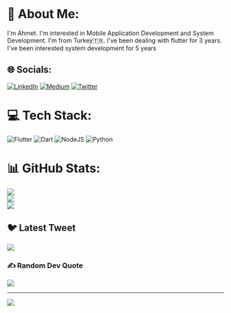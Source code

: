 # 💫 About Me:
I'm Ahmet. I'm interested in Mobile Application Development and System Development. I'm from Turkey🇹🇷. I've been dealing with flutter for 3 years. I've been interested system development for 5 years


## 🌐 Socials:
[![LinkedIn](https://img.shields.io/badge/LinkedIn-%230077B5.svg?logo=linkedin&logoColor=white)](https://linkedin.com/in/https://www.linkedin.com/in/ahmet-taha-tokmak-709bba226/) [![Medium](https://img.shields.io/badge/Medium-12100E?logo=medium&logoColor=white)](https://medium.com/@https://medium.com/@ahmettahatkmk) [![Twitter](https://img.shields.io/badge/Twitter-%231DA1F2.svg?logo=Twitter&logoColor=white)](https://twitter.com/https://twitter.com/ahmettahatokmak) 

# 💻 Tech Stack:
![Flutter](https://img.shields.io/badge/Flutter-%2302569B.svg?style=for-the-badge&logo=Flutter&logoColor=white) ![Dart](https://img.shields.io/badge/dart-%230175C2.svg?style=for-the-badge&logo=dart&logoColor=white) ![NodeJS](https://img.shields.io/badge/node.js-6DA55F?style=for-the-badge&logo=node.js&logoColor=white) ![Python](https://img.shields.io/badge/python-3670A0?style=for-the-badge&logo=python&logoColor=ffdd54)
# 📊 GitHub Stats:
![](https://github-readme-stats.vercel.app/api?username=ahmettahatokmak&theme=dark&hide_border=false&include_all_commits=false&count_private=false)<br/>
![](https://github-readme-streak-stats.herokuapp.com/?user=ahmettahatokmak&theme=dark&hide_border=false)<br/>
![](https://github-readme-stats.vercel.app/api/top-langs/?username=ahmettahatokmak&theme=dark&hide_border=false&include_all_commits=false&count_private=false&layout=compact)

## 🐦 Latest Tweet
[![](https://gtce.itsvg.in/api?username=https://twitter.com/ahmettahatokmak)](https://github.com/VishwaGauravIn/github-twitter-card-embed)

### ✍️ Random Dev Quote
![](https://quotes-github-readme.vercel.app/api?type=horizontal&theme=radical)

---
[![](https://visitcount.itsvg.in/api?id=ahmettahatokmak&icon=8&color=1)](https://visitcount.itsvg.in)

<!-- Proudly created with GPRM ( https://gprm.itsvg.in ) -->
